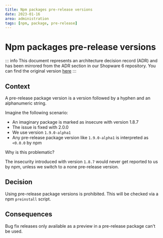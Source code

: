 ```yaml
---
title: Npm packages pre-release versions
date: 2023-01-16
area: administration
tags: [npm, package, pre-release]
--- 
```


# Npm packages pre-release versions

::: info
This document represents an architecture decision record (ADR) and has been mirrored from the ADR section in our Shopware 6 repository.
You can find the original version [here](https://github.com/shopware/shopware/blob/trunk/adr/2023-01-16-npm-packages-pre-release-versions.md)
:::

## Context
A pre-release package version is a version followed by a hyphen and an alphanumeric string.

Imagine the following scenario:
* An imaginary package is marked as insecure with version 1.8.7
* The issue is fixed with 2.0.0
* We use version `1.9.0-alpha1`
* Any pre-release package version like `1.9.0-alpha1` is interpreted as `<0.0.0` by npm

Why is this problematic?

The insecurity introduced with version `1.8.7` would never get reported to us by npm, unless we switch to a none pre-release version.

## Decision
Using pre-release package versions is prohibited.
This will be checked via a npm `preinstall` script.

## Consequences
Bug fix releases only available as a preview in a pre-release package can't be used.
